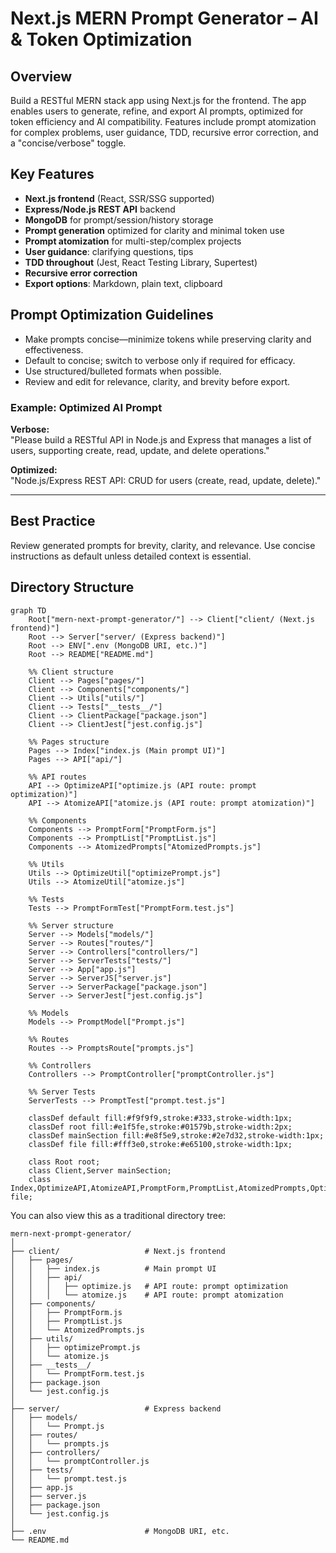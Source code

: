 # Next.js MERN Prompt Generator – AI & Token Optimization

## Overview
Build a RESTful MERN stack app using Next.js for the frontend. The app enables users to generate, refine, and export AI prompts, optimized for token efficiency and AI compatibility. Features include prompt atomization for complex problems, user guidance, TDD, recursive error correction, and a "concise/verbose" toggle.

## Key Features
- **Next.js frontend** (React, SSR/SSG supported)
- **Express/Node.js REST API** backend
- **MongoDB** for prompt/session/history storage
- **Prompt generation** optimized for clarity and minimal token use
- **Prompt atomization** for multi-step/complex projects
- **User guidance**: clarifying questions, tips
- **TDD throughout** (Jest, React Testing Library, Supertest)
- **Recursive error correction**
- **Export options**: Markdown, plain text, clipboard

## Prompt Optimization Guidelines
- Make prompts concise—minimize tokens while preserving clarity and effectiveness.
- Default to concise; switch to verbose only if required for efficacy.
- Use structured/bulleted formats when possible.
- Review and edit for relevance, clarity, and brevity before export.

### Example: Optimized AI Prompt
**Verbose:**  
"Please build a RESTful API in Node.js and Express that manages a list of users, supporting create, read, update, and delete operations."

**Optimized:**  
"Node.js/Express REST API: CRUD for users (create, read, update, delete)."

---

## Best Practice
Review generated prompts for brevity, clarity, and relevance. Use concise instructions as default unless detailed context is essential.

## Directory Structure

```mermaid
graph TD
    Root["mern-next-prompt-generator/"] --> Client["client/ (Next.js frontend)"]
    Root --> Server["server/ (Express backend)"]
    Root --> ENV[".env (MongoDB URI, etc.)"]
    Root --> README["README.md"]
    
    %% Client structure
    Client --> Pages["pages/"]
    Client --> Components["components/"]
    Client --> Utils["utils/"]
    Client --> Tests["__tests__/"]
    Client --> ClientPackage["package.json"]
    Client --> ClientJest["jest.config.js"]
    
    %% Pages structure
    Pages --> Index["index.js (Main prompt UI)"]
    Pages --> API["api/"]
    
    %% API routes
    API --> OptimizeAPI["optimize.js (API route: prompt optimization)"]
    API --> AtomizeAPI["atomize.js (API route: prompt atomization)"]
    
    %% Components
    Components --> PromptForm["PromptForm.js"]
    Components --> PromptList["PromptList.js"]
    Components --> AtomizedPrompts["AtomizedPrompts.js"]
    
    %% Utils
    Utils --> OptimizeUtil["optimizePrompt.js"]
    Utils --> AtomizeUtil["atomize.js"]
    
    %% Tests
    Tests --> PromptFormTest["PromptForm.test.js"]
    
    %% Server structure
    Server --> Models["models/"]
    Server --> Routes["routes/"]
    Server --> Controllers["controllers/"]
    Server --> ServerTests["tests/"]
    Server --> App["app.js"]
    Server --> ServerJS["server.js"]
    Server --> ServerPackage["package.json"]
    Server --> ServerJest["jest.config.js"]
    
    %% Models
    Models --> PromptModel["Prompt.js"]
    
    %% Routes
    Routes --> PromptsRoute["prompts.js"]
    
    %% Controllers
    Controllers --> PromptController["promptController.js"]
    
    %% Server Tests
    ServerTests --> PromptTest["prompt.test.js"]

    classDef default fill:#f9f9f9,stroke:#333,stroke-width:1px;
    classDef root fill:#e1f5fe,stroke:#01579b,stroke-width:2px;
    classDef mainSection fill:#e8f5e9,stroke:#2e7d32,stroke-width:1px;
    classDef file fill:#fff3e0,stroke:#e65100,stroke-width:1px;
    
    class Root root;
    class Client,Server mainSection;
    class Index,OptimizeAPI,AtomizeAPI,PromptForm,PromptList,AtomizedPrompts,OptimizeUtil,AtomizeUtil,PromptFormTest,PromptModel,PromptsRoute,PromptController,PromptTest,App,ServerJS,ENV,README,ClientPackage,ClientJest,ServerPackage,ServerJest file;
```

You can also view this as a traditional directory tree:

```
mern-next-prompt-generator/
│
├── client/                   # Next.js frontend
│   ├── pages/
│   │   ├── index.js          # Main prompt UI
│   │   ├── api/
│   │   │   ├── optimize.js   # API route: prompt optimization
│   │   │   └── atomize.js    # API route: prompt atomization
│   ├── components/
│   │   ├── PromptForm.js
│   │   ├── PromptList.js
│   │   └── AtomizedPrompts.js
│   ├── utils/
│   │   ├── optimizePrompt.js
│   │   └── atomize.js
│   ├── __tests__/
│   │   └── PromptForm.test.js
│   ├── package.json
│   └── jest.config.js
│
├── server/                   # Express backend
│   ├── models/
│   │   └── Prompt.js
│   ├── routes/
│   │   └── prompts.js
│   ├── controllers/
│   │   └── promptController.js
│   ├── tests/
│   │   └── prompt.test.js
│   ├── app.js
│   ├── server.js
│   ├── package.json
│   └── jest.config.js
│
├── .env                      # MongoDB URI, etc.
└── README.md
```
